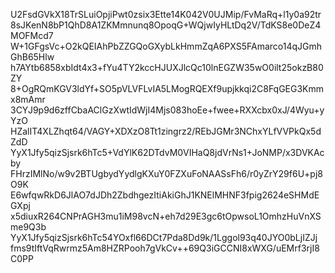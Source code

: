 U2FsdGVkX18TrSLuiOpjiPwt0zsix3Ette14K042V0UJMip/FvMaRq+l1y0a92tr
8sJKenN8bP1QhD8A1ZKMmnunq8OpoqG+WQjwIyHLtDq2V/TdKS8e0DeZ4MOFMcd7
W+1GFgsVc+O2kQEIAhPbZZGQoGXybLkHmmZqA6PXS5FAmarco14qJGmhGhB65Hlw
h7AYtb6858xbIdt4x3+fYu4TY2kccHJUXJlcQc10lnEGZW35wO0ilt25okzB80ZY
8+OgRQmKGV3ldYf+SO5pVLVFLvIA5LMogRQEXf9upjkkqi2C8FqGEG3Kmmx8mAmr
3CYJ9p9d6zffCbaAClGzXwtIdWjI4Mjs083hoEe+fwee+RXXcbx0xJ/4Wyu+yYzO
HZalIT4XLZhqt64/VAGY+XDXzO8Tt1zingrz2/REbJGMr3NChxYLfVVPkQx5dZdD
YyX1Jfy5qizSjsrk6hTc5+VdYlK62DTdvM0VIHaQ8jdVrNs1+JoNMP/x3DVKAcby
FHrzIMlNo/w9v2BTUgbydYydlgKXuY0FZXuFoNAASsFh6/r0yZrY29f6U+pj8O9K
E6wfqwRkD6JlAO7dJDh2ZbdhgezItiAkiGhJ1KNElMHNF3fpig2624eSHMdEGXpj
x5diuxR264CNPrAGH3mu1iM98vcN+eh7d29E3gc6tOpwsoL1OmhzHuVnXSme9Q3b
YyX1Jfy5qizSjsrk6hTc54YOxfl66DCt7Pda8Dd9k/1Lggol93q40JYO0bLjIZJj
fms9tIftVqRwrmz5Am8HZRPooh7gVkCv++69Q3iGCCNI8xWXG/uEMrf3rjI8C0PP
